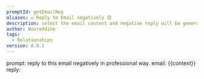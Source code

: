 ```yaml
---
promptId: getEmailNeg
aliases: ✉️ Reply to Email negatively 😡
description: select the email content and negative reply will be generated
author: Noureddine
tags:
  - Relationships
version: 0.0.1
---
```

prompt:
reply to this email negatively in professional way. 
email: 
{{context}}
reply: